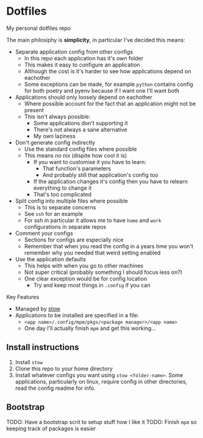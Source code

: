 # Dotfiles

My personal dotfiles repo

The main philosiphy is **simplicity**, in particular I've decided this means:
- Separate application config from other configs
    - In this repo each application has it's own folder
    - This makes it easy to configure an application
    - Although the cost is it's harder to see how applications depend on eachother
    - Some exceptions can be made, for example `python` contains config for both
      poetry and pyenv because if I want one I'll want both
- Applications should only loosely depend on eachother
    - Where possible account for the fact that an application might not be present
    - This isn't always possible:
        - Some applications don't supporting it
        - There's not always a sane alternative
        - My own laziness
- Don't generate config indirectly
    - Use the standard config files where possible
    - This means no nix (dispite how cool it is)
        - If you want to customise it you have to learn:
            - That function's parameters
            - And probably still that application's config too
        - If the application changes it's config then you have to relearn
          everything to change it
        - That's too complicated
- Split config into multiple files where possible
    - This is to separate concerns
    - See `ssh` for an example
    - For ssh in particular it allows me to have `home` and `work`
      configurations in separate repos
- Comment your configs
    - Sections for configs are especially nice
    - Remember that when you read the config in a years time you won't remember
      why you needed that weird setting enabled
- Use the application defaults
    - This helps with when you go to other machines
    - Not super critical (probably something I should focus less on?)
    - One clear exception would be for config location
        - Try and keep most things in `.config` if you can

Key Features
- Managed by [stow](https://www.gnu.org/software/stow/)
- Applications to be installed are specified in a file:
    - `<app name>/.config/mpm/pkgs/<package manager>/<app name>`
    - One day I'll actually finish `mpm` and get this working...

## Install instructions

1. Install `stow`
2. Clone this repo to your home directory
3. Install whatever configs you want using `stow <folder-name>`.
   Some applications, particularly on linux, require config in other directories, read the config readme for info.

## Bootstrap

TODO: Have a bootstrap scrit to setup stuff how I like it
TODO: Finish `mpm` so keeping track of packages is easier
